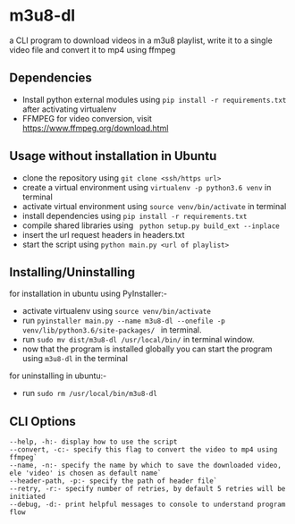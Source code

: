 # m3u8-dl
a CLI program to download videos in a m3u8 playlist, write it to a single video file and convert it to mp4 using ffmpeg 

## Dependencies
- Install python external modules using `pip install -r requirements.txt` after activating virtualenv
- FFMPEG for video conversion, visit https://www.ffmpeg.org/download.html

## Usage without installation in Ubuntu
- clone the repository using `git clone <ssh/https url>`
- create a virtual environment using `virtualenv -p python3.6 venv` in terminal
- activate virtual environment using `source venv/bin/activate` in terminal
- install dependencies using `pip install -r requirements.txt`
- compile shared libraries using ` python setup.py build_ext --inplace`
- insert the url request headers in headers.txt
- start the script using `python main.py <url of playlist>`

## Installing/Uninstalling
for installation in ubuntu using PyInstaller:-
- activate virtualenv using `source venv/bin/activate`
- run `pyinstaller main.py --name m3u8-dl --onefile -p venv/lib/python3.6/site-packages/
` in terminal.
- run `sudo mv dist/m3u8-dl /usr/local/bin/` in terminal window.
- now that the program is installed globally you can start the program using `m3u8-dl` in the terminal

for uninstalling in ubuntu:-
- run `sudo rm /usr/local/bin/m3u8-dl`

## CLI Options
    --help, -h:- display how to use the script
    --convert, -c:- specify this flag to convert the video to mp4 using ffmpeg`
    --name, -n:- specify the name by which to save the downloaded video, ele 'video' is chosen as default name`
    --header-path, -p:- specify the path of header file`
    --retry, -r:- specify number of retries, by default 5 retries will be initiated
    --debug, -d:- print helpful messages to console to understand program flow
